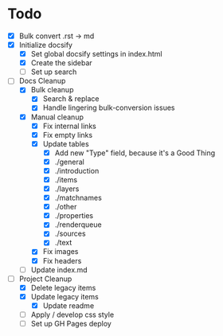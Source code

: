 # Todo

- [x] Bulk convert .rst -> md
- [x] Initialize docsify
  - [x] Set global docsify settings in index.html
  - [x] Create the sidebar
  - [ ] Set up search
- [ ] Docs Cleanup
  - [x] Bulk cleanup
    - [x] Search & replace
    - [x] Handle lingering bulk-conversion issues
  - [x] Manual cleanup
    - [x] Fix internal links
    - [x] Fix empty links
    - [x] Update tables
      - [x] Add new "Type" field, because it's a Good Thing
      - [x] ./general
      - [x] ./introduction
      - [x] ./items
      - [x] ./layers
      - [x] ./matchnames
      - [x] ./other
      - [x] ./properties
      - [x] ./renderqueue
      - [x] ./sources
      - [x] ./text
    - [x] Fix images
    - [x] Fix headers
  - [ ] Update index.md
- [ ] Project Cleanup
  - [x] Delete legacy items
  - [x] Update legacy items
    - [x] Update readme
  - [ ] Apply / develop css style
  - [ ] Set up GH Pages deploy
